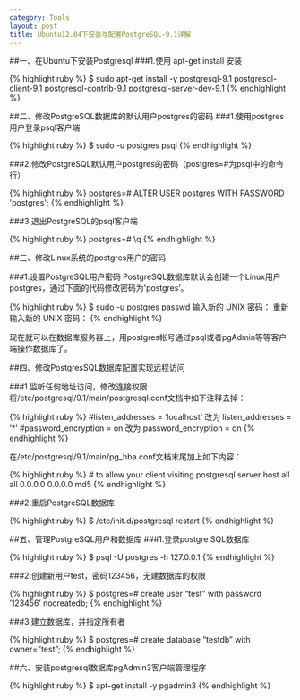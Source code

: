 ```yaml
---
category: Tools
layout: post
title: Ubuntu12.04下安装与配置PostgreSQL-9.1详解
---
```


##一、在Ubuntu下安装Postgresql
###1.使用 apt-get install 安装

{% highlight ruby %}
    $ sudo apt-get install -y postgresql-9.1 postgresql-client-9.1 postgresql-contrib-9.1 postgresql-server-dev-9.1
{% endhighlight %}

##二、修改PostgreSQL数据库的默认用户postgres的密码
###1.使用postgres用户登录psql客户端

{% highlight ruby %}
    $ sudo -u postgres psql
{% endhighlight %}

###2.修改PostgreSQL默认用户postgres的密码（postgres=#为psql中的命令行）

{% highlight ruby %}
    postgres=# ALTER USER postgres WITH PASSWORD 'postgres';
{% endhighlight %}

###3.退出PostgreSQL的psql客户端

{% highlight ruby %}
    postgres=# \q
{% endhighlight %}

##三、修改Linux系统的postgres用户的密码

###1.设置PostgreSQL用户密码
PostgreSQL数据库默认会创建一个Linux用户postgres，通过下面的代码修改密码为'postgres’。

{% highlight ruby %}
    $ sudo -u postgres passwd
    输入新的 UNIX 密码：
    重新输入新的 UNIX 密码：
{% endhighlight %}

现在就可以在数据库服务器上，用postgres帐号通过psql或者pgAdmin等等客户端操作数据库了。

##四、修改PostgresSQL数据库配置实现远程访问

###1.监听任何地址访问，修改连接权限
将/etc/postgresql/9.1/main/postgresql.conf文档中如下注释去掉：

{% highlight ruby %}
    #listen_addresses = ‘localhost’ 改为 listen_addresses = ‘*’
    #password_encryption = on 改为 password_encryption = on
{% endhighlight %}

在/etc/postgresql/9.1/main/pg_hba.conf文档末尾加上如下内容：

{% highlight ruby %}
    # to allow your client visiting postgresql server
    host all all 0.0.0.0 0.0.0.0 md5
{% endhighlight %}

###2.重启PostgreSQL数据库

{% highlight ruby %}
    $ /etc/init.d/postgresql restart
{% endhighlight %}
         
##五、管理PostgreSQL用户和数据库
###1.登录postgre SQL数据库

{% highlight ruby %}
    $ psql -U postgres -h 127.0.0.1
{% endhighlight %}

###2.创建新用户test，密码123456，无建数据库的权限

{% highlight ruby %}
    $ postgres=# create user “test” with password ‘123456’ nocreatedb;
{% endhighlight %}

###3.建立数据库，并指定所有者

{% highlight ruby %}
    $ postgres=# create database “testdb” with owner=”test”;
{% endhighlight %}

##六、安装postgresql数据库pgAdmin3客户端管理程序

{% highlight ruby %}
    $ apt-get install -y pgadmin3
{% endhighlight %}


